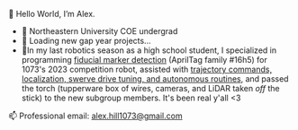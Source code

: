 👋 Hello World, I’m Alex.
- 🐺 Northeastern University COE undergrad
- 🌱 Loading new gap year projects...
- 🌲In my last robotics season as a high school student, I specialized in programming [fiducial marker detection](https://github.com/FRCTeam1073-TheForceTeam/nanovision2023) (AprilTag family #16h5) for 1073's 2023 competition robot, assisted with [trajectory commands, localization, swerve drive tuning, and autonomous routines](https://github.com/FRCTeam1073-TheForceTeam/robot2023), and passed the torch (tupperware box of wires, cameras, and LiDAR taken *off* the stick) to the new subgroup members. It's been real y'all <3

📫 Professional email: alex.hill1073@gmail.com

<!---
122004/122004 is a ✨ special ✨ repository because its `README.md` (this file) appears on your GitHub profile.
You can click the Preview link to take a look at your changes.
--->
